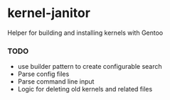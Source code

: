 # kernel-janitor
Helper for building and installing kernels with Gentoo

### TODO
* use builder pattern to create configurable search
* Parse config files
* Parse command line input 
* Logic for deleting old kernels and related files